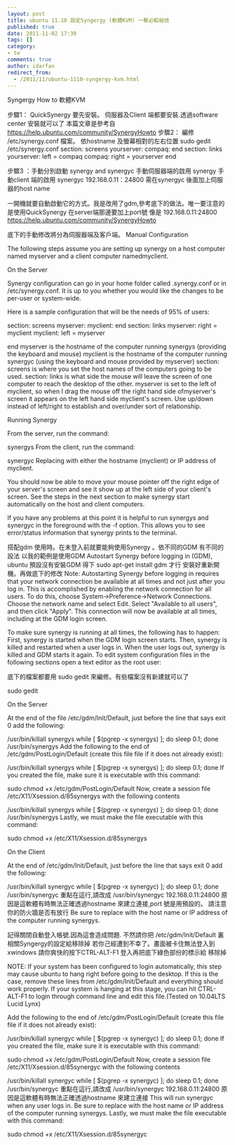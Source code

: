 ```yaml
---
layout: post
title: ubuntu 11.10 設定Syngergy (軟體KVM) 一擊必殺秘技
published: true
date: 2011-11-02 17:39
tags: []
category:
- tw
comments: true
author: idarfan
redirect_from:
  - /2011/11/ubuntu-1110-syngergy-kvm.html
---
```



Syngergy How to 軟體KVM

步驟1：
QuickSynergy 要先安裝。 伺服器及Client 端都要安裝.透過software center 安裝就可以了
本篇文章是參考自 https://help.ubuntu.com/community/SynergyHowto
步驟2： 編修 /etc/synergy.conf 檔案。 依hostname 及螢幕相對的左右位置
sudo gedit /etc/synergy.conf
section: screens
yourserver:
compaq:
end
section: links
yourserver:
left = compaq
compaq:
right = yourserver
end

步驟3 ：手動分別啟動 synergy and synergyc
手動伺服器端的啟用
synergy
手動client 端的啟用
synergyc 192.168.0.11：24800
需在synergyc 後面加上伺服器的host name

一開機就要自動啟動它的方式。我是改用了gdm,參考底下的做法。唯一要注意的是使用QuickSynergy 在server端那邊要加上port號
像是 192.168.0.11:24800
https://help.ubuntu.com/community/SynergyHowto

底下的手動修改將分為伺服器端及客戶端。
Manual Configuration

The following steps assume you are setting up synergy on a host computer named myserver and a client computer namedmyclient.



On the Server

Synergy configuration can go in your home folder called .synergy.conf or in /etc/synergy.conf. It is up to you whether you would like the changes to be per-user or system-wide.

Here is a sample configuration that will be the needs of 95% of users:

section: screens
myserver:
myclient:
end
section: links
myserver:
right = myclient
myclient:
left = myserver

end
myserver is the hostname of the computer running synergys (providing the keyboard and mouse) myclient is the hostname of the computer running synergyc (using the keyboard and mouse provided by myserver) section: screens is where you set the host names of the computers going to be used. section: links is what side the mouse will leave the screen of one computer to reach the desktop of the other. myserver is set to the left of myclient, so when I drag the mouse off the right hand side ofmyserver's screen it appears on the left hand side myclient's screen. Use up/down instead of left/right to establish and over/under sort of relationship.



Running Synergy

From the server, run the command:

synergys
From the client, run the command:

synergyc
Replacing  with either the hostname (myclient) or IP address of myclient.

You should now be able to move your mouse pointer off the right edge of your server's screen and see it show up at the left side of your client's screen. See the steps in the next section to make synergy start automatically on the host and client computers.

If you have any problems at this point it is helpful to run synergys and synergyc in the foreground with the -f option. This allows you to see error/status information that synergy prints to the terminal.

搭配gdm 使用時。在未登入前就要能夠使用Synergy 。依不同的GDM 有不同的設法
以我的範例是使用GDM
Autostart Synergy before logging in (GDM), ubuntu 預設沒有安裝GDM 得下 sudo apt-get install gdm 才行
安裝好重新開機。再做底下的修改
Note: Autostarting Synergy before logging in requires that your network connection be available at all times and not just after you log in. This is accomplished by enabling the network connection for all users. To do this, choose System->Preference->Network Connections. Choose the network name and select Edit. Select "Available to all users", and then click "Apply". This connection will now be available at all times, including at the GDM login screen.

To make sure synergy is running at all times, the following has to happen: First, synergy is started when the GDM login screen starts. Then, synergy is killed and restarted when a user logs in. When the user logs out, synergy is killed and GDM starts it again. To edit system configuration files in the following sections open a text editor as the root user:

底下的檔案都要用 sudo gedit 來編修。有些檔案沒有新建就可以了



sudo gedit


On the Server

At the end of the file /etc/gdm/Init/Default, just before the line that says exit 0 add the following:

/usr/bin/killall synergys
while [ $(pgrep -x synergys) ]; do sleep 0.1; done
/usr/bin/synergys
Add the following to the end of /etc/gdm/PostLogin/Default (create this file file if it does not already exist):

/usr/bin/killall synergys
while [ $(pgrep -x synergys) ]; do sleep 0.1; done
If you created the file, make sure it is executable with this command:

sudo chmod +x /etc/gdm/PostLogin/Default
Now, create a session file /etc/X11/Xsession.d/85synergys with the following contents

/usr/bin/killall synergys
while [ $(pgrep -x synergys) ]; do sleep 0.1; done
/usr/bin/synergys
Lastly, we must make the file executable with this command:

sudo chmod +x /etc/X11/Xsession.d/85synergys


On the Client

At the end of /etc/gdm/Init/Default, just before the line that says exit 0 add the following:

/usr/bin/killall synergyc
while [ $(pgrep -x synergyc) ]; do sleep 0.1; done
/usr/bin/synergyc
重點在這行,請改成 /usr/bin/synergyc 192.168.0.11:24800
原因是這軟體有時無法正確透過hostname 來建立連接,port 號是用預設的。
請注意你的防火牆是否有放行
Be sure to replace  with the host name or IP address of the computer running synergys.

記得關閉自動登入帳號.因為這會造成問題. 不然請你把 /etc/gdm/Init/Default 裏相關Syngergy的設定給移除掉
若你己經遭到不幸了。畫面被卡住無法登入到xwindows 請你爽快的按下CTRL-ALT-F1 登入再把底下綠色部份的標示給
移除掉

NOTE: If your system has been configured to login automatically, this step may cause ubuntu to hang right before going to the desktop. If this is the case, remove these lines from /etc/gdm/Init/Default and everything should work properly. If your system is hanging at this stage, you can hit CTRL-ALT-F1 to login through command line and edit this file.(Tested on 10.04LTS Lucid Lynx)

Add the following to the end of /etc/gdm/PostLogin/Default (create this file file if it does not already exist):

/usr/bin/killall synergyc
while [ $(pgrep -x synergyc) ]; do sleep 0.1; done
If you created the file, make sure it is executable with this command:

sudo chmod +x /etc/gdm/PostLogin/Default
Now, create a session file /etc/X11/Xsession.d/85synergyc with the following contents

/usr/bin/killall synergyc
while [ $(pgrep -x synergyc) ]; do sleep 0.1; done
/usr/bin/synergyc
重點在這行,請改成 /usr/bin/synergyc 192.168.0.11:24800
原因是這軟體有時無法正確透過hostname 來建立連接
This will run synergyc when any user logs in. Be sure to replace  with the host name or IP address of the computer running synergys. Lastly, we must make the file executable with this command:

sudo chmod +x /etc/X11/Xsession.d/85synergyc




